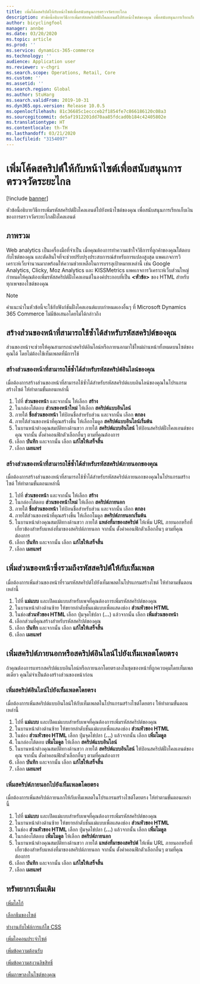 ```yaml
---
title: เพิ่มโค้ดสคริปต์ให้กับหน้าไซต์เพื่อสนับสนุนการตรวจวัดระยะไกล
description: หัวข้อนี้อธิบายวิธีการเพิ่มรหัสสคริปต์ฝั่งไคลเอนต์ไปยังหน้าไซต์ของคุณ เพื่อสนับสนุนการเรียกเก็บเงินของการตรวจวัดระยะไกลฝั่งไคลเอนต์
author: bicyclingfool
manager: annbe
ms.date: 03/20/2020
ms.topic: article
ms.prod: ''
ms.service: dynamics-365-commerce
ms.technology: ''
audience: Application user
ms.reviewer: v-chgri
ms.search.scope: Operations, Retail, Core
ms.custom: ''
ms.assetid: ''
ms.search.region: Global
ms.author: StuHarg
ms.search.validFrom: 2019-10-31
ms.dyn365.ops.version: Release 10.0.5
ms.openlocfilehash: 81c36685c1eccceb2f1854fe7c866186120c08a3
ms.sourcegitcommit: de5af1912201dd70aa85fdcad0b184c42405802e
ms.translationtype: HT
ms.contentlocale: th-TH
ms.lasthandoff: 03/21/2020
ms.locfileid: "3154097"
---
```

# <a name="add-script-code-to-site-pages-to-support-telemetry"></a>เพิ่มโค้ดสคริปต์ให้กับหน้าไซต์เพื่อสนับสนุนการตรวจวัดระยะไกล

[!include [banner](includes/banner.md)]

หัวข้อนี้อธิบายวิธีการเพิ่มรหัสสคริปต์ฝั่งไคลเอนต์ไปยังหน้าไซต์ของคุณ เพื่อสนับสนุนการเรียกเก็บเงินของการตรวจวัดระยะไกลฝั่งไคลเอนต์

## <a name="overview"></a>ภาพรวม

Web analytics เป็นเครื่องมือที่จำเป็น เมื่อคุณต้องการทำความเข้าใจวิธีการที่ลูกค้าของคุณโต้ตอบกับไซต์ของคุณ และตัดสินใจที่จะช่วยปรับปรุงประสบการณ์สำหรับการแปลงสูงสุด แพคเกจการวิเคราะห์เว็บจำนวนมากพร้อมให้ความช่วยเหลือในการบรรลุเป้าหมายเหล่านี้ เช่น Google Analytics, Clicky, Moz Analytics และ KISSMetrics แพคเกจการวิเคราะห์เว็บส่วนใหญ่กำหนดให้คุณต้องเพิ่มรหัสสคริปต์ฝั่งไคลเอนต์ในองค์ประกอบที่เป็น **\<หัวข้อ\>** ของ HTML สำหรับทุกเพจของไซต์ของคุณ

> [!NOTE]
> คำแนะนำในหัวข้อนี้จะใช้กับฟังก์ชันฝั่งไคลเอนต์แบบกำหนดเองอื่นๆ ที่ Microsoft Dynamics 365 Commerce ไม่มีข้อเสนอโดยไม่ได้กล่าวถึง

## <a name="create-a-reusable-page-fragment-for-your-script-code"></a>สร้างส่วนของหน้าที่สามารถใช้ซ้ำได้สำหรับรหัสสคริปต์ของคุณ

ส่วนของหน้าจะช่วยให้คุณสามารถนำสคริปต์อินไลน์หรือภายนอกมาใช้ใหม่ผ่านหน้าทั้งหมดบนไซต์ของคุณได้ โดยไม่ต้องใช้เท็มเพลตที่มีการใช้

### <a name="create-a-reusable-page-fragment-for-your-inline-script-code"></a>สร้างส่วนของหน้าที่สามารถใช้ซ้ำได้สำหรับรหัสสคริปต์อินไลน์ของคุณ

เมื่อต้องการสร้างส่วนของหน้าที่สามารถใช้ซ้ำได้สำหรับรหัสสคริปต์แบบอินไลน์ของคุณในโปรแกรมสร้างไซต์ ให้ทำตามขั้นตอนเหล่านี้

1. ไปที่  **ส่วนของหน้า** และจากนั้น ให้เลือก **สร้าง**
1. ในกล่องโต้ตอบ **ส่วนของหน้าใหม่** ให้เลือก **สคริปต์แบบอินไลน์**
1. ภายใต้ **ชื่อส่วนของหน้า** ให้ป้อนชื่อสำหรับส่วน และจากนั้น เลือก **ตกลง**
1. ภายใต้ส่วนของหน้าที่คุณสร้างขึ้น ให้เลือกโมดูล **สคริปต์แบบอินไลน์เริ่มต้น**
1. ในบานหน้าต่างคุณสมบัติทางด้านขวา ภายใต้ **สคริปต์แบบอินไลน์** ให้ป้อนสคริปต์ฝั่งไคลเอนต์ของคุณ จากนั้น ตั้งค่าคอนฟิกตัวเลือกอื่นๆ ตามที่คุณต้องการ
1. เลือก **บันทึก** และจากนั้น เลือก **แก้ไขให้เสร็จสิ้น**
1. เลือก **เผยแพร่**

### <a name="create-a-reusable-page-fragment-for-your-external-script-code"></a>สร้างส่วนของหน้าที่สามารถใช้ซ้ำได้สำหรับรหัสสคริปต์ภายนอกของคุณ

เมื่อต้องการสร้างส่วนของหน้าที่สามารถใช้ซ้ำได้สำหรับรหัสสคริปต์ภายนอกของคุณในโปรแกรมสร้างไซต์ ให้ทำตามขั้นตอนเหล่านี้

1. ไปที่  **ส่วนของหน้า** และจากนั้น ให้เลือก **สร้าง**
1. ในกล่องโต้ตอบ **ส่วนของหน้าใหม่** ให้เลือก **สคริปต์ภายนอก**
1. ภายใต้ **ชื่อส่วนของหน้า** ให้ป้อนชื่อสำหรับส่วน และจากนั้น เลือก **ตกลง**
1. ภายใต้ส่วนของหน้าที่คุณสร้างขึ้น ให้เลือกโมดูล **สคริปต์ภายนอกเริ่มต้น**
1. ในบานหน้าต่างคุณสมบัติทางด้านขวา ภายใต้ **แหล่งที่มาของสคริปต์** ให้เพิ่ม URL ภายนอกหรือที่เกี่ยวข้องสำหรับแหล่งที่มาของสคริปต์ภายนอก จากนั้น ตั้งค่าคอนฟิกตัวเลือกอื่นๆ ตามที่คุณต้องการ
1. เลือก **บันทึก** และจากนั้น เลือก **แก้ไขให้เสร็จสิ้น**
1. เลือก **เผยแพร่**

## <a name="add-a-page-fragment-that-includes-script-code-to-a-template"></a>เพิ่มส่วนของหน้าซึ่งรวมถึงรหัสสคริปต์ให้กับเท็มเพลต

เมื่อต้องการเพิ่มส่วนของหน้าที่รวมรหัสสคริปต์ไปยังเท็มเพลตในโปรแกรมสร้างไซต์ ให้ทำตามขั้นตอนเหล่านี้

1. ไปที่ **แม่แบบ** และเปิดแม่แบบสำหรับเพจที่คุณต้องการเพิ่มรหัสสคริปต์ของคุณ
1. ในบานหน้าต่างด้านซ้าย ให้ขยายลำดับชั้นแม่แบบเพื่อแสดงช่อง **ส่วนหัวของ HTML**
1. ในช่อง**ส่วนหัวของ HTML** เลือก ปุ่มจุดไข่ปลา (**...**) แล้วจากนั้น เลือก **เพิ่มส่วนของหน้า**
1. เลือกส่วนที่คุณสร้างสำหรับรหัสสคริปต์ของคุณ
1. เลือก **บันทึก** และจากนั้น เลือก **แก้ไขให้เสร็จสิ้น**
1. เลือก **เผยแพร่**

## <a name="add-an-external-script-or-inline-script-directly-to-a-template"></a>เพิ่มสคริปต์ภายนอกหรือสคริปต์อินไลน์ไปยังเท็มเพลตโดยตรง

ถ้าคุณต้องการแทรกสคริปต์แบบอินไลน์หรือภายนอกโดยตรงลงในชุดของหน้าที่ถูกควบคุมโดยเท็มเพลตเดียว คุณไม่จำเป็นต้องสร้างส่วนของหน้าก่อน

### <a name="add-an-inline-script-directly-to-a-template"></a>เพิ่มสคริปต์อินไลน์ไปยังเท็มเพลตโดยตรง

เมื่อต้องการเพิ่มสคริปต์แบบอินไลน์ให้กับเท็มเพลตในโปรแกรมสร้างไซต์โดยตรง ให้ทำตามขั้นตอนเหล่านี้

1. ไปที่ **แม่แบบ** และเปิดแม่แบบสำหรับเพจที่คุณต้องการเพิ่มรหัสสคริปต์ของคุณ
1. ในบานหน้าต่างด้านซ้าย ให้ขยายลำดับชั้นแม่แบบเพื่อแสดงช่อง **ส่วนหัวของ HTML**
1. ในช่อง **ส่วนหัวของ HTML** เลือก ปุ่มจุดไข่ปลา (**...**) แล้วจากนั้น เลือก **เพิ่มโมดูล**
1. ในกล่องโต้ตอบ **เพิ่มโมดูล** ให้เลือก **สคริปต์แบบอินไลน์**
1. ในบานหน้าต่างคุณสมบัติทางด้านขวา ภายใต้ **สคริปต์แบบอินไลน์** ให้ป้อนสคริปต์ฝั่งไคลเอนต์ของคุณ จากนั้น ตั้งค่าคอนฟิกตัวเลือกอื่นๆ ตามที่คุณต้องการ
1. เลือก **บันทึก** และจากนั้น เลือก **แก้ไขให้เสร็จสิ้น**
1. เลือก **เผยแพร่**

### <a name="add-an-external-script-directly-to-a-template"></a>เพิ่มสคริปต์ภายนอกไปยังเท็มเพลตโดยตรง

เมื่อต้องการเพิ่มสคริปต์ภายนอกให้กับเท็มเพลตในโปรแกรมสร้างไซต์โดยตรง ให้ทำตามขั้นตอนเหล่านี้

1. ไปที่ **แม่แบบ** และเปิดแม่แบบสำหรับเพจที่คุณต้องการเพิ่มรหัสสคริปต์ของคุณ
1. ในบานหน้าต่างด้านซ้าย ให้ขยายลำดับชั้นแม่แบบเพื่อแสดงช่อง **ส่วนหัวของ HTML**
1. ในช่อง **ส่วนหัวของ HTML** เลือก ปุ่มจุดไข่ปลา (**...**) แล้วจากนั้น เลือก **เพิ่มโมดูล**
1. ในกล่องโต้ตอบ **เพิ่มโมดูล** ให้เลือก **สคริปต์ภายนอก**
1. ในบานหน้าต่างคุณสมบัติทางด้านขวา ภายใต้ **แหล่งที่มาของสคริปต์** ให้เพิ่ม URL ภายนอกหรือที่เกี่ยวข้องสำหรับแหล่งที่มาของสคริปต์ภายนอก จากนั้น ตั้งค่าคอนฟิกตัวเลือกอื่นๆ ตามที่คุณต้องการ
1. เลือก **บันทึก** และจากนั้น เลือก **แก้ไขให้เสร็จสิ้น**
1. เลือก **เผยแพร่**

## <a name="additional-resources"></a>ทรัพยากรเพิ่มเติม

[เพิ่มโลโก้](add-logo.md)

[เลือกธีมของไซต์](select-site-theme.md)

[ทำงานกับไฟล์การแก้ไข CSS](css-override-files.md)

[เพิ่มไอคอนประจำไซต์](add-favicon.md)

[เพิ่มข้อความต้อนรับ](add-welcome-message.md)

[เพิ่มข้อความสงวนลิขสิทธิ์](add-copyright-notice.md)

[เพิ่มภาษาลงในไซต์ของคุณ](add-languages-to-site.md)
